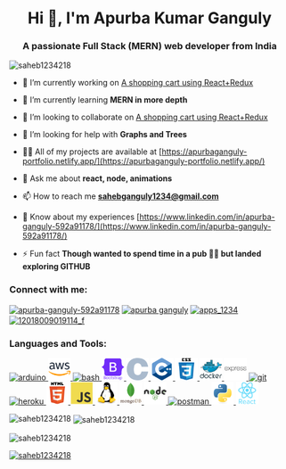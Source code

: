 <h1 align="center">Hi 👋, I'm Apurba Kumar Ganguly</h1>
<h3 align="center">A passionate Full Stack (MERN) web developer from India</h3>

<p align="left"> <img src="https://komarev.com/ghpvc/?username=saheb1234218&label=Profile%20views&color=0e75b6&style=flat" alt="saheb1234218" /> </p>


- 🔭 I’m currently working on [A shopping cart using React+Redux](http://apurba-shoppingcart.netlify.app/)

- 🌱 I’m currently learning **MERN in more depth**

- 👯 I’m looking to collaborate on [A shopping cart using React+Redux](http://apurba-shoppingcart.netlify.app/)

- 🤝 I’m looking for help with **Graphs and Trees**

- 👨‍💻 All of my projects are available at [https://apurbaganguly-portfolio.netlify.app/](https://apurbaganguly-portfolio.netlify.app/)

- 💬 Ask me about **react, node, animations**

- 📫 How to reach me **sahebganguly1234@gmail.com**

- 📄 Know about my experiences [https://www.linkedin.com/in/apurba-ganguly-592a91178/](https://www.linkedin.com/in/apurba-ganguly-592a91178/)

- ⚡ Fun fact **Though wanted to spend time in a pub 👨‍💻 but landed exploring GITHUB**

<h3 align="left">Connect with me:</h3>
<p align="left">
<a href="https://linkedin.com/in/apurba-ganguly-592a91178" target="blank"><img align="center" src="https://cdn.jsdelivr.net/npm/simple-icons@3.0.1/icons/linkedin.svg" alt="apurba-ganguly-592a91178" height="30" width="40" /></a>
<a href="https://fb.com/apurba.ganguly.9883" target="blank"><img align="center" src="https://cdn.jsdelivr.net/npm/simple-icons@3.0.1/icons/facebook.svg" alt="apurba ganguly" height="30" width="40" /></a>
<a href="https://www.codechef.com/users/apps_1234" target="blank"><img align="center" src="https://cdn.jsdelivr.net/npm/simple-icons@3.1.0/icons/codechef.svg" alt="apps_1234" height="30" width="40" /></a>
<a href="https://www.hackerrank.com/12018009019114_f" target="blank"><img align="center" src="https://cdn.jsdelivr.net/npm/simple-icons@3.0.1/icons/hackerrank.svg" alt="12018009019114_f" height="30" width="40" /></a>
</p>

<h3 align="left">Languages and Tools:</h3>
<p align="left"> <a href="https://www.arduino.cc/" target="_blank"> <img src="https://cdn.worldvectorlogo.com/logos/arduino-1.svg" alt="arduino" width="40" height="40"/> </a> <a href="https://aws.amazon.com" target="_blank"> <img src="https://raw.githubusercontent.com/devicons/devicon/master/icons/amazonwebservices/amazonwebservices-original-wordmark.svg" alt="aws" width="40" height="40"/> </a> <a href="https://www.gnu.org/software/bash/" target="_blank"> <img src="https://www.vectorlogo.zone/logos/gnu_bash/gnu_bash-icon.svg" alt="bash" width="40" height="40"/> </a> <a href="https://getbootstrap.com" target="_blank"> <img src="https://raw.githubusercontent.com/devicons/devicon/master/icons/bootstrap/bootstrap-plain-wordmark.svg" alt="bootstrap" width="40" height="40"/> </a> <a href="https://www.cprogramming.com/" target="_blank"> <img src="https://raw.githubusercontent.com/devicons/devicon/master/icons/c/c-original.svg" alt="c" width="40" height="40"/> </a> <a href="https://www.w3schools.com/cpp/" target="_blank"> <img src="https://raw.githubusercontent.com/devicons/devicon/master/icons/cplusplus/cplusplus-original.svg" alt="cplusplus" width="40" height="40"/> </a> <a href="https://www.w3schools.com/css/" target="_blank"> <img src="https://raw.githubusercontent.com/devicons/devicon/master/icons/css3/css3-original-wordmark.svg" alt="css3" width="40" height="40"/> </a> <a href="https://www.docker.com/" target="_blank"> <img src="https://raw.githubusercontent.com/devicons/devicon/master/icons/docker/docker-original-wordmark.svg" alt="docker" width="40" height="40"/> </a> <a href="https://expressjs.com" target="_blank"> <img src="https://raw.githubusercontent.com/devicons/devicon/master/icons/express/express-original-wordmark.svg" alt="express" width="40" height="40"/> </a> <a href="https://git-scm.com/" target="_blank"> <img src="https://www.vectorlogo.zone/logos/git-scm/git-scm-icon.svg" alt="git" width="40" height="40"/> </a> <a href="https://heroku.com" target="_blank"> <img src="https://www.vectorlogo.zone/logos/heroku/heroku-icon.svg" alt="heroku" width="40" height="40"/> </a> <a href="https://www.w3.org/html/" target="_blank"> <img src="https://raw.githubusercontent.com/devicons/devicon/master/icons/html5/html5-original-wordmark.svg" alt="html5" width="40" height="40"/> </a> <a href="https://developer.mozilla.org/en-US/docs/Web/JavaScript" target="_blank"> <img src="https://raw.githubusercontent.com/devicons/devicon/master/icons/javascript/javascript-original.svg" alt="javascript" width="40" height="40"/> </a> <a href="https://www.linux.org/" target="_blank"> <img src="https://raw.githubusercontent.com/devicons/devicon/master/icons/linux/linux-original.svg" alt="linux" width="40" height="40"/> </a> <a href="https://www.mongodb.com/" target="_blank"> <img src="https://raw.githubusercontent.com/devicons/devicon/master/icons/mongodb/mongodb-original-wordmark.svg" alt="mongodb" width="40" height="40"/> </a> <a href="https://nodejs.org" target="_blank"> <img src="https://raw.githubusercontent.com/devicons/devicon/master/icons/nodejs/nodejs-original-wordmark.svg" alt="nodejs" width="40" height="40"/> </a> <a href="https://postman.com" target="_blank"> <img src="https://www.vectorlogo.zone/logos/getpostman/getpostman-icon.svg" alt="postman" width="40" height="40"/> </a> <a href="https://www.python.org" target="_blank"> <img src="https://raw.githubusercontent.com/devicons/devicon/master/icons/python/python-original.svg" alt="python" width="40" height="40"/> </a> <a href="https://reactjs.org/" target="_blank"> <img src="https://raw.githubusercontent.com/devicons/devicon/master/icons/react/react-original-wordmark.svg" alt="react" width="40" height="40"/> </a> </p>

<p><img align="left" src="https://github-readme-stats.vercel.app/api/top-langs?username=saheb1234218&show_icons=true&locale=en&layout=compact" alt="saheb1234218" /></p>

<p>&nbsp;<img align="center" src="https://github-readme-stats.vercel.app/api?username=saheb1234218&show_icons=true&locale=en" alt="saheb1234218" /></p>

<p><img align="center" src="https://github-readme-streak-stats.herokuapp.com/?user=saheb1234218&" alt="saheb1234218" /></p>
<p align="left"> <a href="https://github.com/ryo-ma/github-profile-trophy"><img src="https://github-profile-trophy.vercel.app/?username=saheb1234218" alt="saheb1234218" /></a> </p>
